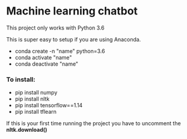 # Machine learning chatbot

This project only works with Python 3.6

This is super easy to setup if you are using Anaconda.

+ conda create -n "name" python=3.6
+ conda activate "name"
+ conda deactivate "name"

### To install:

+ pip install numpy
+ pip install nltk
+ pip install tensorflow==1.14
+ pip install tflearn

If this is your first time running the project you have to uncomment the **nltk.download()**
